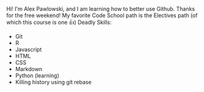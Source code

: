 Hi! I'm Alex Pawlowski, and I am learning how to better use Github. Thanks for the free weekend!
My favorite Code School path is the Electives path (of which this course is one :+1:)
Deadly Skills:
* Git
* R
* Javascript
* HTML
* CSS
* Markdown
* Python (learning)
* Killing history using git rebase
